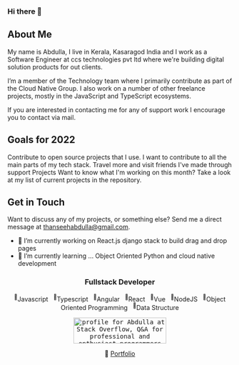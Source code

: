 ### Hi there 👋

## About Me
My name is Abdulla, I live in Kerala, Kasaragod India and I work as a Software Engineer at ccs technologies pvt ltd where we're building digital solution products for out clients.

I’m a member of the Technology team where I primarily contribute as part of the Cloud Native Group. I also work on a number of other freelance projects, mostly in the JavaScript and TypeScript ecosystems.

If you are interested in contacting me for any of support work I encourage you to contact via mail.

## Goals for 2022
Contribute to open source projects that I use. I want to contribute to all the main parts of my tech stack.
Travel more and visit friends I've made through support
Projects
Want to know what I'm working on this month? Take a look at my list of current projects in the repository.

## Get in Touch
Want to discuss any of my projects, or something else? Send me a direct message at thanseehabdulla@gmail.com.

- 🔭 I’m currently working on React.js django stack to build drag and drop pages
- 🌱 I’m currently learning ... Object Oriented Python and cloud native development

<div align="center">

  ### Fullstack Developer

  <p>
    <sup>💪</sup>Javascript&nbsp;&nbsp;&nbsp;<sup>💪</sup>Typescript&nbsp;&nbsp;&nbsp;<sup>💪</sup>Angular&nbsp;&nbsp;&nbsp;<sup>💪</sup>React&nbsp;&nbsp;&nbsp;<sup>💪</sup>Vue&nbsp;&nbsp;&nbsp;<sup>💪</sup>NodeJS&nbsp;&nbsp;&nbsp;<sup>💪</sup>Object Oriented Programming&nbsp;&nbsp;&nbsp;<sup>💪</sup>Data Structure
  </p>

  <p>
    <kbd>
      <a href="https://stackoverflow.com/users/1019753/diode"><img src="https://stackoverflow.com/users/flair/8676214.png" width="208" height="58" alt="profile for Abdulla at Stack Overflow, Q&amp;A for professional and enthusiast programmers" title="profile for Abdulla at Stack Overflow, Q&amp;A for professional and enthusiast programmers"></a>
    </kbd>
  </p>
  
  <p>🔗 <a href="http://meabdullathanseeh.web.app">Portfolio</a></p></p>

</div>
